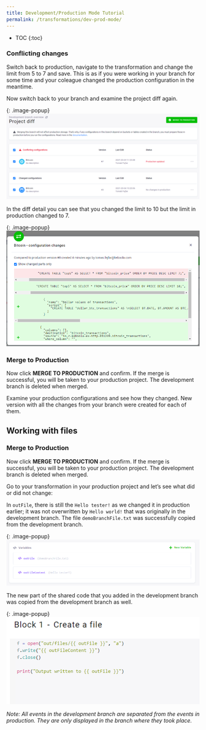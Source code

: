 ```yaml
---
title: Development/Production Mode Tutorial
permalink: /transformations/dev-prod-mode/
---
```


* TOC
{:toc}



### Conflicting changes

Switch back to production, navigate to the transformation and change the limit from 5 to 7 and save. This is as if you were working in your branch for some time and your coleague changed the production configuration in the meantime.

Now switch back to your branch and examine the project diff again.

{: .image-popup}
![Conflict in project diff](/transformations/dev-prod-mode/tables-project-diff-conflict.png)

In the diff detail you can see that you changed the limit to 10 but the limit in production changed to 7. 

{: .image-popup}
![Conflict in configuration diff](/transformations/dev-prod-mode/tables-diff-conflict.png)

### Merge to Production
Now click **MERGE TO PRODUCTION** and confirm. If the merge is successful, you will be taken to your production
project. The development branch is deleted when merged.

Examine your production configurations and see how they changed. New version with all the changes from your branch were created for each of them. 

## Working with files











### Merge to Production
Now click **MERGE TO PRODUCTION** and confirm. If the merge is successful, you will be taken to your production 
project. The development branch is deleted when merged. 

Go to your transformation in your production project and let’s see what did or did not change:

In `outFile`, there is still the `Hello tester!` as we changed it in production earlier; it was not overwritten by 
`Hello world!` that was originally in the development branch. The file `demoBranchFile.txt` was successfully 
copied from the development branch.

{: .image-popup}
![Screenshot - Check Production Changes](/components/development-branches/27-check-changes-in-prod-var.png)

The new part of the shared code that you added in the development branch was copied from the development branch as 
well.

{: .image-popup}
![Screenshot - Check Production Changes](/components/development-branches/28-check-changes-in-prod-code.png)

*Note: All events in the development branch are separated from the events in production. They are only displayed 
in the branch where they took place.*
